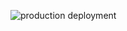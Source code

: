 ![production deployment](https://github.com/mattcullenmeyer/fermi/actions/workflows/deploy-prod.yml/badge.svg)

